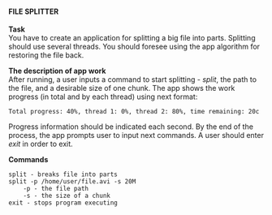 <h4>FILE SPLITTER</h4>

**Task**  
You have to create an application for splitting a big file into parts. Splitting should use several threads. You should 
foresee using the app algorithm for restoring the file back.

**The description of app work**  
After running, a user inputs a command to start splitting - _split_, the path to the file, and a desirable size of 
one chunk. The app shows the work progress (in total and by each thread) using next format:  
    
    Total progress: 40%, thread 1: 0%, thread 2: 80%, time remaining: 20c

Progress information should be indicated each second. By the end of the process, the app prompts user to input next 
commands. A user should enter _exit_ in order to exit.

**Commands**  

    split - breaks file into parts
    split -p /home/user/file.avi -s 20M
        -p - the file path
        -s - the size of a chunk
    exit - stops program executing